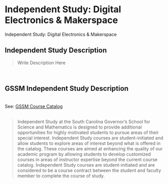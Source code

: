 # Independent Study: Digital Electronics & Makerspace

Independent Study: Digital Electronics & Makerspace

## Independent Study Description

> Write Description Here

<br>

## GSSM Independent Study Description
<br>
See: <a href='https://github.com/The1TrueJoe/SCGSSM-Assignments/blob/main/Resources/2021-2022%20Course%20Catalog.pdf'>GSSM Course Catalog </a>
<br><br>

> Independent Study at the South Carolina Governor’s School for Science and Mathematics is designed to provide additional
opportunities for highly motivated students to pursue areas of their special interest. Independent Study courses are student-initiated and allow students to explore areas of interest beyond what is offered in the catalog. These courses are aimed at enhancing the quality of our academic program by allowing students to develop customized courses in areas of instructor expertise beyond the current course catalog. Independent Study courses are student-initiated and are considered to be a course contract between the student and faculty member to complete the course of study.